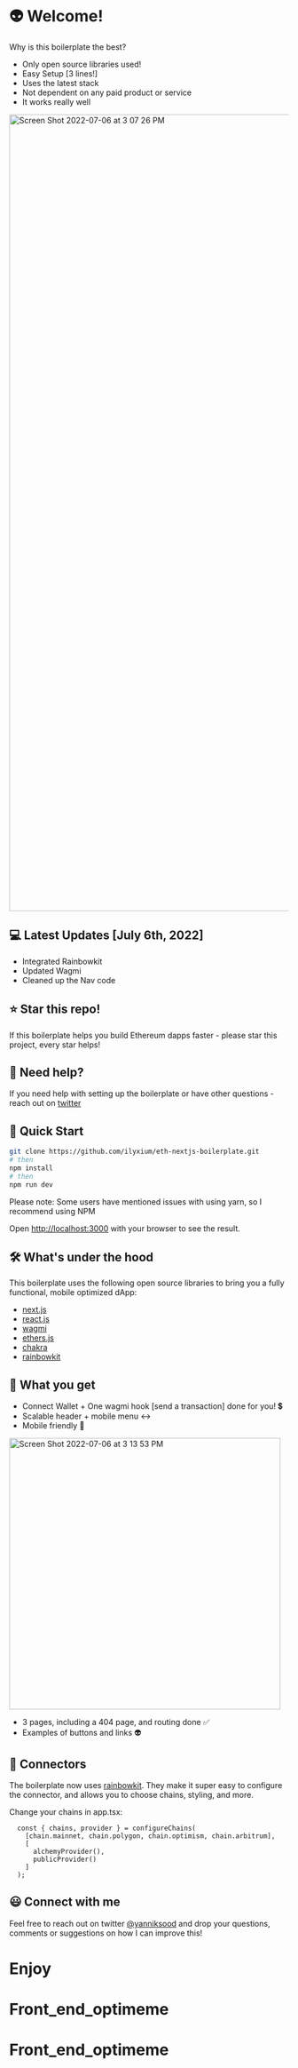 # 👽 Welcome!

Why is this boilerplate the best? 

- Only open source libraries used!
- Easy Setup [3 lines!]
- Uses the latest stack
- Not dependent on any paid product or service
- It works really well

<img width="1435" alt="Screen Shot 2022-07-06 at 3 07 26 PM" src="https://user-images.githubusercontent.com/100057052/177624635-bf983ec8-38fb-422a-8e23-10d08c229e76.png">

## 💻 Latest Updates [July 6th, 2022]

- Integrated Rainbowkit
- Updated Wagmi
- Cleaned up the Nav code

## ⭐️ Star this repo!
If this boilerplate helps you build Ethereum dapps faster - please star this project, every star helps!

## 🤝 Need help?
If you need help with setting up the boilerplate or have other questions - reach out on [twitter](https://twitter.com/ilyxium)

## 🚀 Quick Start

```bash
git clone https://github.com/ilyxium/eth-nextjs-boilerplate.git
# then
npm install
# then
npm run dev
```

Please note: Some users have mentioned issues with using yarn, so I recommend using NPM

Open [http://localhost:3000](http://localhost:3000) with your browser to see the result.

## 🛠 What's under the hood

This boilerplate uses the following open source libraries to bring you a fully functional, mobile optimized dApp:

- [next.js](https://nextjs.org/docs)
- [react.js](https://reactjs.org/)
- [wagmi](https://wagmi-xyz.vercel.app/)
- [ethers.js](https://docs.ethers.io/v5/)
- [chakra](https://chakra-ui.com/)
- [rainbowkit](https://www.rainbowkit.com/docs/introduction)

## 💎 What you get

- Connect Wallet + One wagmi hook [send a transaction] done for you! 💲
- Scalable header + mobile menu ↔️
- Mobile friendly 📱

<img width="489" alt="Screen Shot 2022-07-06 at 3 13 53 PM" src="https://user-images.githubusercontent.com/100057052/177625571-5ee7a1fe-bbb1-4031-b3f5-cfb535171763.png">

- 3 pages, including a 404 page, and routing done ✅
- Examples of buttons and links 👽

## 🔌 Connectors

The boilerplate now uses [rainbowkit](https://www.rainbowkit.com/docs/introduction). They make it super easy to configure the connector, and allows you to choose chains, styling, and more. 

Change your chains in app.tsx:

```
  const { chains, provider } = configureChains(
    [chain.mainnet, chain.polygon, chain.optimism, chain.arbitrum],
    [
      alchemyProvider(),
      publicProvider()
    ]
  );
```


## 😃 Connect with me
Feel free to reach out on twitter [@yanniksood](https://twitter.com/yanniksood) and drop your questions, comments or suggestions on how I can improve this!

# Enjoy 
# Front_end_optimeme
# Front_end_optimeme

